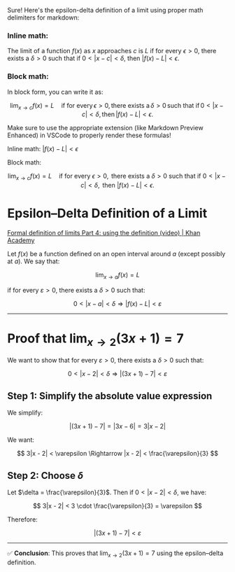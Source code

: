 Sure! Here's the epsilon-delta definition of a limit using proper math delimiters for markdown:

### Inline math:

The limit of a function $f(x)$ as $x$ approaches $c$ is $L$ if for every $\epsilon > 0$, there exists a $\delta > 0$ such that if $0 < |x - c| < \delta$, then $|f(x) - L| < \epsilon$.

### Block math:

In block form, you can write it as:

$$
\lim_{x \to c} f(x) = L \quad \text{if for every} \, \epsilon > 0, \, \text{there exists a} \, \delta > 0 \, \text{such that if} \, 0 < |x - c| < \delta, \, \text{then} \, |f(x) - L| < \epsilon.
$$

Make sure to use the appropriate extension (like Markdown Preview Enhanced) in VSCode to properly render these formulas!

Inline math: $|f(x) - L| < \epsilon$

Block math:

$$
\lim_{x \to c} f(x) = L \quad \text{if for every } \epsilon > 0, \text{ there exists a } \delta > 0 \text{ such that if } 0 < |x - c| < \delta, \text{ then } |f(x) - L| < \epsilon.
$$


# Epsilon–Delta Definition of a Limit

[Formal definition of limits Part 4: using the definition (video) | Khan Academy](https://www.khanacademy.org/math/calculus-1/cs1-limits-and-continuity/cs1-formal-definition-of-limits-epsilon-delta/v/proving-a-limit-using-epsilon-delta-definition)


Let $f(x)$ be a function defined on an open interval around $a$ (except possibly at $a$).
We say that:

$$
\lim_{x \to a} f(x) = L
$$

if for every $\varepsilon > 0$, there exists a $\delta > 0$ such that:

$$
0 < |x - a| < \delta \Rightarrow |f(x) - L| < \varepsilon
$$

---

# Proof that $\lim_{x \to 2} (3x + 1) = 7$

We want to show that for every $\varepsilon > 0$, there exists a $\delta > 0$ such that:

$$
0 < |x - 2| < \delta \Rightarrow |(3x + 1) - 7| < \varepsilon
$$

## Step 1: Simplify the absolute value expression

We simplify:

$$
|(3x + 1) - 7| = |3x - 6| = 3|x - 2|
$$

We want:

$$
3|x - 2| < \varepsilon \Rightarrow |x - 2| < \frac{\varepsilon}{3}
$$

## Step 2: Choose $\delta$

Let $\delta = \frac{\varepsilon}{3}$. Then if $0 < |x - 2| < \delta$, we have:

$$
3|x - 2| < 3 \cdot \frac{\varepsilon}{3} = \varepsilon
$$

Therefore:

$$
|(3x + 1) - 7| < \varepsilon
$$

---

✅ **Conclusion**:
This proves that $\lim_{x \to 2} (3x + 1) = 7$ using the epsilon–delta definition.
